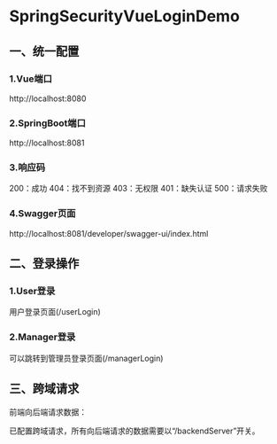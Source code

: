 # SpringSecurityVueLoginDemo

## 一、统一配置
### 1.Vue端口
http://localhost:8080

### 2.SpringBoot端口
http://localhost:8081

### 3.响应码
200：成功
404：找不到资源
403：无权限
401：缺失认证
500：请求失败

### 4.Swagger页面

http://localhost:8081/developer/swagger-ui/index.html



## 二、登录操作

### 1.User登录

用户登录页面(/userLogin)

### 2.Manager登录

可以跳转到管理员登录页面(/managerLogin)



## 三、跨域请求

前端向后端请求数据：

已配置跨域请求，所有向后端请求的数据需要以“/backendServer”开关。

